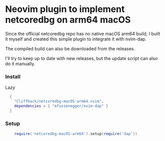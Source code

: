 # Neovim plugin to implement netcoredbg on arm64 macOS

Since the official netcoredbg repo has no native macOS arm64 build, I built it myself and created this simple plugin to integrate it with nvim-dap.

The compiled build can also be downloaded from the releases.

I'll try to keep up to date with new releases, but the update script can also do it manually.

### Install
Lazy
```lua
  {
    "Cliffback/netcoredbg-macOS-arm64.nvim",
    dependencies = { "mfussenegger/nvim-dap" }
  }
```

### Setup
```lua
    require('netcoredbg-macOS-arm64').setup(require('dap'))
```
